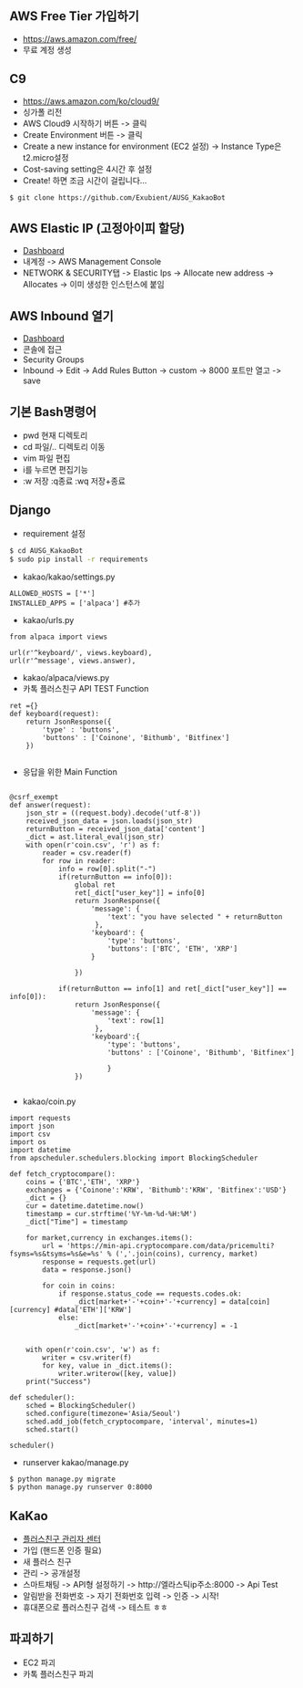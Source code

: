 ## AWS Free Tier 가입하기
* https://aws.amazon.com/free/
* 무료 계정 생성

## C9
* https://aws.amazon.com/ko/cloud9/
* 싱가폴 리전 
* AWS Cloud9 시작하기 버튼 -> 클릭
* Create Environment 버튼 -> 클릭
* Create a new instance for environment (EC2 설정) -> Instance Type은 t2.micro설정
* Cost-saving setting은 4시간 후 설정
* Create! 하면 조금 시간이 걸립니다...
```bash
$ git clone https://github.com/Exubient/AUSG_KakaoBot
```

## AWS Elastic IP (고정아이피 할당)
* [Dashboard](https://aws.amazon.com/ko/)
* 내계정 -> AWS Management Console
* NETWORK & SECURITY탭 -> Elastic Ips -> Allocate new address -> Allocates -> 이미 생성한 인스턴스에 붙임

## AWS Inbound 열기
* [Dashboard](https://aws.amazon.com/ko/)
* 콘솔에 접근
* Security Groups
* Inbound -> Edit  -> Add Rules Button -> custom -> 8000 포트만 열고 -> save

## 기본 Bash명령어
* pwd 현재 디렉토리
* cd 파일/.. 디렉토리 이동
* vim 파일 편집
* i를 누르면 편집기능
* :w 저장 :q종료 :wq 저장+종료

## Django
* requirement 설정
```bash
$ cd AUSG_KakaoBot
$ sudo pip install -r requirements
```

* kakao/kakao/settings.py
```
ALLOWED_HOSTS = ['*']
INSTALLED_APPS = ['alpaca'] #추가
```

* kakao/urls.py
```
from alpaca import views

url(r'^keyboard/', views.keyboard),
url(r'^message', views.answer),
```

* kakao/alpaca/views.py
* 카톡 플러스친구 API TEST Function
```
ret ={}
def keyboard(request):
    return JsonResponse({
        'type' : 'buttons',
        'buttons' : ['Coinone', 'Bithumb', 'Bitfinex']
    })
	
```

* 응답을 위한 Main Function
```

@csrf_exempt
def answer(request):
    json_str = ((request.body).decode('utf-8'))
    received_json_data = json.loads(json_str)
    returnButton = received_json_data['content']
    _dict = ast.literal_eval(json_str)
    with open(r'coin.csv', 'r') as f:
        reader = csv.reader(f)
        for row in reader:
            info = row[0].split("-")
            if(returnButton == info[0]):
                global ret
                ret[_dict["user_key"]] = info[0]
                return JsonResponse({
                    'message': {
                        'text': "you have selected " + returnButton
                     },
                    'keyboard': {
                        'type': 'buttons',
                        'buttons': ['BTC', 'ETH', 'XRP']
                    }

                })
                
            if(returnButton == info[1] and ret[_dict["user_key"]] == info[0]):
                return JsonResponse({
                    'message': {
                        'text': row[1]
                     },
                    'keyboard':{
                        'type': 'buttons',
                        'buttons' : ['Coinone', 'Bithumb', 'Bitfinex']

                        }
                })
    
```

* kakao/coin.py
```
import requests
import json
import csv
import os
import datetime
from apscheduler.schedulers.blocking import BlockingScheduler

def fetch_cryptocompare():
	coins = {'BTC','ETH', 'XRP'}
	exchanges = {'Coinone':'KRW', 'Bithumb':'KRW', 'Bitfinex':'USD'}
	_dict = {}
	cur = datetime.datetime.now()
	timestamp = cur.strftime('%Y-%m-%d-%H:%M')
	_dict["Time"] = timestamp

	for market,currency in exchanges.items():
		url = 'https://min-api.cryptocompare.com/data/pricemulti?fsyms=%s&tsyms=%s&e=%s' % (','.join(coins), currency, market)
		response = requests.get(url)
		data = response.json()

		for coin in coins:
			if response.status_code == requests.codes.ok:
				_dict[market+'-'+coin+'-'+currency] = data[coin][currency] #data['ETH']['KRW']
			else:
				_dict[market+'-'+coin+'-'+currency] = -1


	with open(r'coin.csv', 'w') as f:
		writer = csv.writer(f)
		for key, value in _dict.items():
			writer.writerow([key, value])
	print("Success")

def scheduler():
    sched = BlockingScheduler()
    sched.configure(timezone='Asia/Seoul')
    sched.add_job(fetch_cryptocompare, 'interval', minutes=1)
    sched.start()

scheduler()
```
* runserver kakao/manage.py
```bash
$ python manage.py migrate
$ python manage.py runserver 0:8000
```
## KaKao
* [플러스친구 관리자 센터](https://center-pf.kakao.com/signup)
* 가입 (핸드폰 인증 필요)
* 새 플러스 친구
* 관리 -> 공개설정
* 스마트채팅 -> API형 설정하기 -> http://엘라스틱ip주소:8000 -> Api Test
* 알림받을 전화번호 -> 자기 전화번호 입력 -> 인증 -> 시작!
* 휴대폰으로 플러스친구 검색 -> 테스트 ㅎㅎ 

## 파괴하기
* EC2 파괴
* 카톡 플러스친구 파괴

